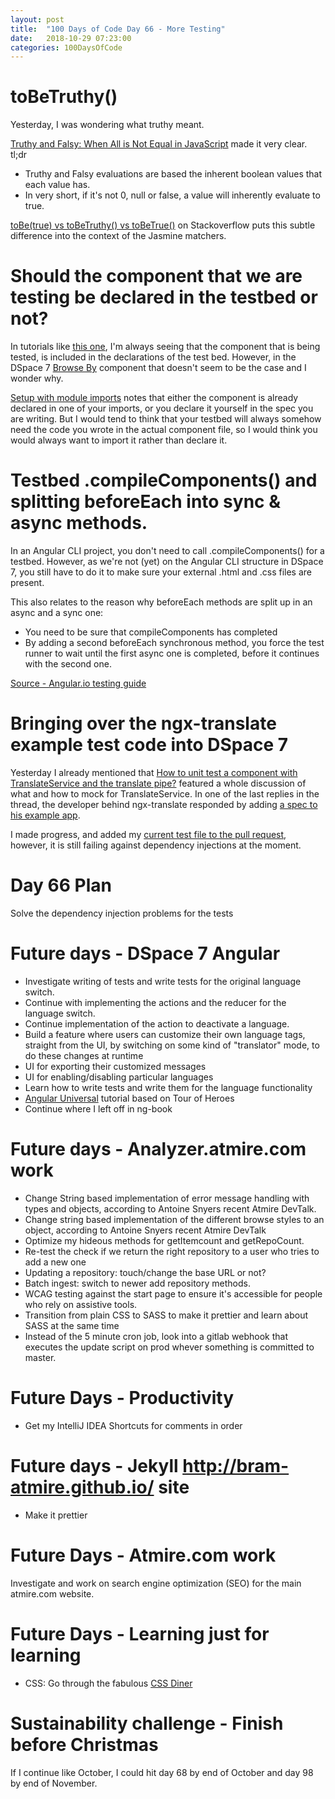 ```yaml
---
layout: post
title:  "100 Days of Code Day 66 - More Testing"
date:   2018-10-29 07:23:00
categories: 100DaysOfCode
---
```


# toBeTruthy()

Yesterday, I was wondering what truthy meant.

[Truthy and Falsy: When All is Not Equal in JavaScript](https://www.sitepoint.com/javascript-truthy-falsy/) made it very clear. tl;dr
* Truthy and Falsy evaluations are based the inherent boolean values that each value has. 
* In very short, if it's not 0, null or false, a value will inherently evaluate to true.

[toBe(true) vs toBeTruthy() vs toBeTrue()](https://stackoverflow.com/questions/32615713/tobetrue-vs-tobetruthy-vs-tobetrue) on Stackoverflow puts this subtle difference into the context of the Jasmine matchers.

# Should the component that we are testing be declared in the testbed or not?

In tutorials like [this one](https://codecraft.tv/courses/angular/unit-testing/angular-test-bed/#_configuring), I'm always seeing that the component that is being tested, is included in the declarations of the test bed. However, in the DSpace 7 [Browse By](https://github.com/DSpace/dspace-angular/blob/master/src/app/shared/browse-by/browse-by.component.spec.ts#L16) component that doesn't seem to be the case and I wonder why.

[Setup with module imports](https://angular.io/guide/testing#setup-with-module-imports) notes that either the component is already declared in one of your imports, or you declare it yourself in the spec you are writing. But I would tend to think that your testbed will always somehow need the code you wrote in the actual component file, so I would think you would always want to import it rather than declare it.

# Testbed .compileComponents() and splitting beforeEach into sync & async methods.

In an Angular CLI project, you don't need to call .compileComponents() for a testbed. However, as we're not (yet) on the Angular CLI structure in DSpace 7, you still have to do it to make sure your external .html and .css files are present.

This also relates to the reason why beforeEach methods are split up in an async and a sync one: 
* You need to be sure that compileComponents has completed
* By adding a second beforeEach synchronous method, you force the test runner to wait until the first async one is completed, before it continues with the second one.

[Source - Angular.io testing guide](https://angular.io/guide/testing#calling-compilecomponents)

# Bringing over the ngx-translate example test code into DSpace 7

Yesterday I already mentioned that [How to unit test a component with TranslateService and the translate pipe?](https://github.com/ngx-translate/core/issues/636) featured a whole discussion of what and how to mock for TranslateService. In one of the last replies in the thread, the developer behind ngx-translate responded by adding [a spec to his example app](https://github.com/ngx-translate/example/blob/master/src/app/app.component.spec.ts).

I made progress, and added my [current test file to the pull request](https://github.com/DSpace/dspace-angular/pull/308/commits/296be81b009b42911e9e9b9e964b202b90f6d5d7), however, it is still failing against dependency injections at the moment.

# Day 66 Plan

Solve the dependency injection problems for the tests

# Future days - DSpace 7 Angular

* Investigate writing of tests and write tests for the original language switch.
* Continue with implementing the actions and the reducer for the language switch.
* Continue implementation of the action to deactivate a language.
* Build a feature where users can customize their own language tags, straight from the UI, by switching on some kind of "translator" mode, to do these changes at runtime
* UI for exporting their customized messages
* UI for enabling/disabling particular languages
* Learn how to write tests and write them for the language functionality
* [Angular Universal](https://angular.io/guide/universal) tutorial based on Tour of Heroes
* Continue where I left off in ng-book

# Future days - Analyzer.atmire.com work

* Change String based implementation of error message handling with types and objects, according to Antoine Snyers recent Atmire DevTalk.
* Change string based implementation of the different browse styles to an object, according to Antoine Snyers recent Atmire DevTalk
* Optimize my hideous methods for getItemcount and getRepoCount.
* Re-test the check if we return the right repository to a user who tries to add a new one
* Updating a repository: touch/change the base URL or not?
* Batch ingest: switch to newer add repository methods.
* WCAG testing against the start page to ensure it's accessible for people who rely on assistive tools.
* Transition from plain CSS to SASS to make it prettier and learn about SASS at the same time
* Instead of the 5 minute cron job, look into a gitlab webhook that executes the update script on prod whever something is committed to master.

# Future Days - Productivity

* Get my IntelliJ IDEA Shortcuts for comments in order

# Future days - Jekyll http://bram-atmire.github.io/ site

* Make it prettier

# Future Days - Atmire.com work

Investigate and work on search engine optimization (SEO) for the main atmire.com website.

# Future Days - Learning just for learning

* CSS: Go through the fabulous [CSS Diner](https://flukeout.github.io/)

# Sustainability challenge - Finish before Christmas

If I continue like October, I could hit day 68 by end of October and day 98 by end of November.